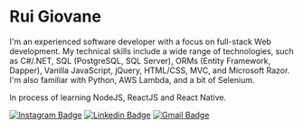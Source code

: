 # Rui Giovane 

I'm an experienced software developer with a focus on full-stack Web development. My technical skills include a wide range of technologies, such as C#/.NET, SQL (PostgreSQL, SQL Server), ORMs (Entity Framework, Dapper), Vanilla JavaScript, jQuery, HTML/CSS, MVC, and Microsoft Razor. I'm also familiar with Python, AWS Lambda, and a bit of Selenium.

In process of learning NodeJS, ReactJS and React Native.

[![Instagram Badge](https://img.shields.io/badge/-@ruigiovanes-%20?style=flat-square&logo=Instagram&logoColor=white&link=https://instagram.com/ruigiovanes)](https://instagram.com/ruigiovanes) 
[![Linkedin Badge](https://img.shields.io/badge/-@ruigiovanes-%20?style=flat-square&logo=Linkedin&logoColor=white&link=https://www.linkedin.com/in/ruigiovanes/)](https://www.linkedin.com/in/ruigiovanes/) 
[![Gmail Badge](https://img.shields.io/badge/-@ruigiovane-%20?style=flat-square&logo=Gmail&logoColor=white&link=mailto:ruigiovane@gmail.com)](mailto:ruigiovane@gmail.com)

